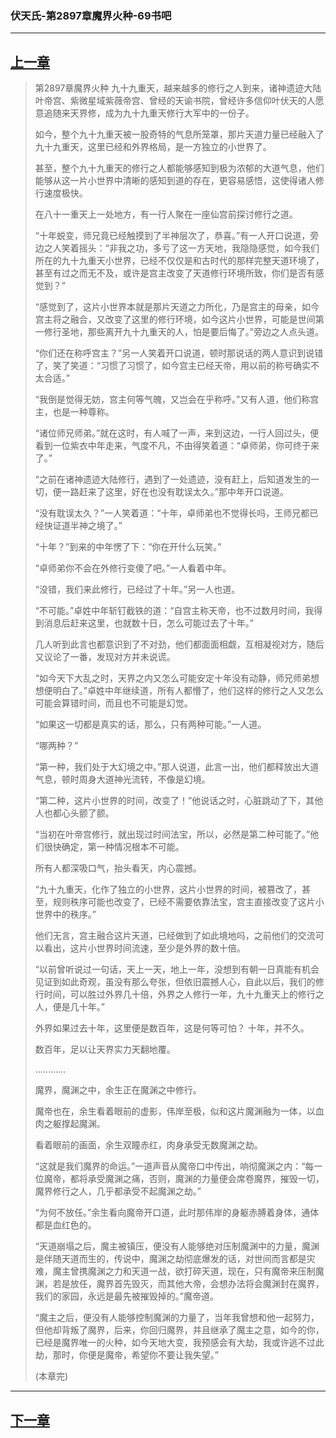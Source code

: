 ### 伏天氏-第2897章魔界火种-69书吧

--------
[上一章](./57f733090ad18d459f7cda12ba0ee425.md)
--------


>
>
>
>第2897章魔界火种
>九十九重天，越来越多的修行之人到来，诸神遗迹大陆叶帝宫、紫微星域紫薇帝宫、曾经的天谕书院，曾经许多信仰叶伏天的人愿意追随来天界修，成为九十九重天修行大军中的一份子。
>
>如今，整个九十九重天被一股奇特的气息所笼罩，那片天道力量已经融入了九十九重天，这里已经和外界格局，是一方独立的小世界了。
>
>甚至，整个九十九重天的修行之人都能够感知到极为浓郁的大道气息，他们能够从这一片小世界中清晰的感知到道的存在，更容易感悟，这使得诸人修行速度极快。
>
>在八十一重天上一处地方，有一行人聚在一座仙宫前探讨修行之道。
>
>“十年蜕变，师兄竟已经触摸到了半神层次了，恭喜。”有一人开口说道，旁边之人笑着摇头：“非我之功，多亏了这一方天地，我隐隐感觉，如今我们所在的九十九重天小世界，已经不仅仅是和古时代的那样完整天道环境了，甚至有过之而无不及，或许是宫主改变了天道修行环境所致，你们是否有感觉到？”
>
>“感觉到了，这片小世界本就是那片天道之力所化，乃是宫主的母亲，如今宫主将之融合，又改变了这里的修行环境，如今这片小世界，可能是世间第一修行圣地，那些离开九十九重天的人，怕是要后悔了。”旁边之人点头道。
>
>“你们还在称呼宫主？”另一人笑着开口说道，顿时那说话的两人意识到说错了，笑了笑道：“习惯了习惯了，如今宫主已经天帝，用以前的称号确实不太合适。”
>
>“我倒是觉得无妨，宫主何等气魄，又岂会在乎称呼。”又有人道，他们称宫主，也是一种尊称。
>
>“诸位师兄师弟。”就在这时，有人喊了一声，来到这边，一行人回过头，便看到一位紫衣中年走来，气度不凡，不由得笑着道：“卓师弟，你可终于来了。”
>
>“之前在诸神遗迹大陆修行，遇到了一处遗迹，没有赶上，后知道发生的一切，便一路赶来了这里，好在也没有耽误太久。”那中年开口说道。
>
>“没有耽误太久？”一人笑着道：“十年，卓师弟也不觉得长吗，王师兄都已经快证道半神之境了。”
>
>“十年？”到来的中年愣了下：“你在开什么玩笑。”
>
>“卓师弟你不会在外修行变傻了吧。”一人看着中年。
>
>“没错，我们来此修行，已经过了十年。”另一人也道。
>
>“不可能。”卓姓中年斩钉截铁的道：“自宫主称天帝，也不过数月时间，我得到消息后赶来这里，也就数十日，怎么可能过去了十年。”
>
>几人听到此言也都意识到了不对劲，他们都面面相觑，互相凝视对方，随后又议论了一番，发现对方并未说谎。
>
>“如今天下大乱之时，天界之内又怎么可能安定十年没有动静，师兄师弟想想便明白了。”卓姓中年继续道，所有人都懵了，他们这样的修行之人又怎么可能会算错时间，而且也不可能是幻觉。
>
>“如果这一切都是真实的话，那么，只有两种可能。”一人道。
>
>“哪两种？”
>
>“第一种，我们处于大幻境之中。”那人说道，此言一出，他们都释放出大道气息，顿时周身大道神光流转，不像是幻境。
>
>“第二种，这片小世界的时间，改变了！”他说话之时，心脏跳动了下，其他人也都心头颤了颤。
>
>“当初在叶帝宫修行，就出现过时间法宝，所以，必然是第二种可能了。”他们很快确定，第一种情况根本不可能。
>
>所有人都深吸口气，抬头看天，内心震撼。
>
>“九十九重天，化作了独立的小世界，这片小世界的时间，被篡改了，甚至，规则秩序可能也改变了，已经不需要依靠法宝，宫主直接改变了这片小世界中的秩序。”
>
>他们无言，宫主融合这片天道，已经做到了如此境地吗，之前他们的交流可以看出，这片小世界时间流速，至少是外界的数十倍。
>
>“以前曾听说过一句话，天上一天，地上一年，没想到有朝一日真能有机会见证到如此奇观，虽没有那么夸张，但依旧震撼人心，自此以后，我们的修行时间，可以胜过外界几十倍，外界之人修行一年，九十九重天上的修行之人，便是几十年。”
>
>外界如果过去十年，这里便是数百年，这是何等可怕？
>十年，并不久。
>
>数百年，足以让天界实力天翻地覆。
>
>…………
>
>魔界，魔渊之中，余生正在魔渊之中修行。
>
>魔帝也在，余生看着眼前的虚影，伟岸至极，似和这片魔渊融为一体，以血肉之躯撑起魔渊。
>
>看着眼前的画面，余生双瞳赤红，肉身承受无数魔渊之劫。
>
>“这就是我们魔界的命运。”一道声音从魔帝口中传出，响彻魔渊之内：“每一位魔帝，都将承受魔渊之痛，否则，魔渊的力量便会席卷魔界，摧毁一切，魔界修行之人，几乎都承受不起魔渊之劫。”
>
>“为何不放任。”余生看向魔帝开口道，此时那伟岸的身躯赤膊着身体，通体都是血红色的。
>
>“天道崩塌之后，魔主被镇压，便没有人能够绝对压制魔渊中的力量，魔渊是伴随天道而生的，传说中，魔渊之劫彻底爆发的话，对世间而言都是灾难，魔主曾携魔渊之力和天道一战，欲打碎天道，现在，只有魔帝来压制魔渊，若是放任，魔界首先毁灭，而其他大帝，会想办法将会魔渊封在魔界，我们的家园，永远是最先被摧毁掉的。”魔帝道。
>
>“魔主之后，便没有人能够控制魔渊的力量了，当年我曾想和他一起努力，但他却背叛了魔界，后来，你回归魔界，并且继承了魔主之意，如今的你，已经是魔界唯一的火种，如今天地大变，我预感会有大劫，我或许逃不过此劫，那时，你便是魔帝，希望你不要让我失望。”
>
>(本章完)
>
>

--------
[下一章](./3b616cbe45d8f6a19c89e3d06a3ceda3.md)
--------
